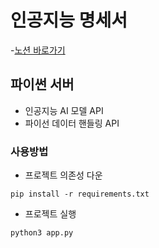 # 인공지능 명세서

-[노션 바로가기](https://www.notion.so/elice/802ffbb949364d02ab3647290db7c297?pvs=4)

## 파이썬 서버

-   인공지능 AI 모델 API
-   파이선 데이터 핸들링 API

### 사용방법

-   프로젝트 의존성 다운

```
pip install -r requirements.txt
```

-   프로젝트 실행

```
python3 app.py
```
